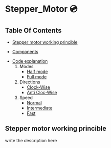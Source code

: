 # Stepper_Motor :cd:
## Table Of Contents
 * [Stepper motor working princible](#desc)
 + [Components](http://localhost/)
 - [Code explanation](http://localhost/)
    1. Modes
       * [Half mode](http://localhost/) 
       * [Full mode](http://localhost/)  
    2. Directions      
       * [Clock-Wise](http://localhost/)
       * [Anti Cloc-Wise](http://localhost/)
    3. Speed      
       * [Normal](http://localhost/)
       * [Intermediate](http://localhost/)
       * [Fast](http://localhost/)
<a name="desc"></a>
## Stepper motor working princible
 write the description here
